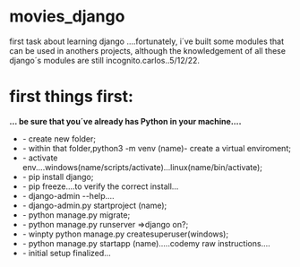 # movies_django
first task about learning django ....fortunately, i´ve built some modules that can be used in anothers projects,
although the knowledgement of all these django´s modules are still incognito.carlos..5/12/22.

<h1>first things first:</h1>
<strong>... be sure that you´ve already has Python in your machine....</strong>
<ul>
<li>- create new folder;</li>
<li>- within that folder,python3 -m venv (name)- create a virtual enviroment;</li>
<li>- activate env....windows(name/scripts/activate)...linux(name/bin/activate);</li>
<li>- pip install django;</li>
<li>- pip freeze....to verify the correct install...</li>
<li>- django-admin --help....</li>
<li>- django-admin.py startproject (name);</li>
<li>- python manage.py migrate;</li>
<li>- python manage.py runserver =>django on?;</li>
<li>- winpty python manage.py createsuperuser(windows);</li>
<li>- python manage.py startapp (name).....codemy  raw instructions....</li>
<li>- initial setup finalized...</li></ul>

